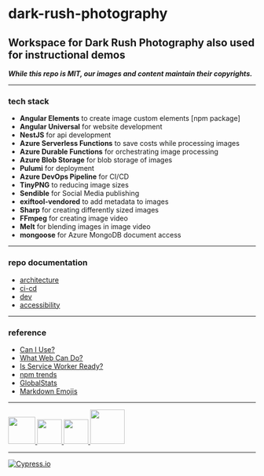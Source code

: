 # dark-rush-photography

## Workspace for Dark Rush Photography also used for instructional demos

**_While this repo is MIT, our images and content maintain their copyrights._**

---

### tech stack

- **Angular Elements** to create image custom elements [npm package]
- **Angular Universal** for website development
- **NestJS** for api development
- **Azure Serverless Functions** to save costs while processing images
- **Azure Durable Functions** for orchestrating image processing
- **Azure Blob Storage** for blob storage of images
- **Pulumi** for deployment
- **Azure DevOps Pipeline** for CI/CD
- **TinyPNG** to reducing image sizes
- **Sendible** for Social Media publishing
- **exiftool-vendored** to add metadata to images
- **Sharp** for creating differently sized images
- **FFmpeg** for creating image video
- **Melt** for blending images in image video
- **mongoose** for Azure MongoDB document access

---

### repo documentation

- [architecture](https://github.com/milanpollock/dark-rush-photography/blob/master/tools/markdown/architecture.md)
- [ci-cd](https://github.com/milanpollock/dark-rush-photography/blob/master/tools/markdown/cicd.md)
- [dev](https://github.com/milanpollock/dark-rush-photography/blob/master/tools/markdown/dev.md)
- [accessibility](https://github.com/milanpollock/dark-rush-photography/blob/master/tools/markdown/a11y.md)

---

### reference

- [Can I Use?](https://caniuse.com/)
- [What Web Can Do?](https://whatwebcando.today/)
- [Is Service Worker Ready?](https://jakearchibald.github.io/isserviceworkerready/)
- [npm trends](https://www.npmtrends.com/)
- [GlobalStats](https://gs.statcounter.com/)
- [Markdown Emojis](https://github.com/ikatyang/emoji-cheat-sheet/blob/master/README.md)

---

<!-- markdownlint-disable -->

<div>
   <a href="https://nx.dev/">
      <img src="https://raw.githubusercontent.com/nrwl/nx/master/images/nx-logo.png" width="55">
   </a>

   <a href="https://angular.io/">
      <img src="https://angular.io/assets/images/logos/angular/angular.svg" width="50">
   </a>

   <a href="https://nestjs.com/">
      <img src="https://docs.nestjs.com/assets/logo-small.svg" width="50">
   </a>

   <a href="https://www.pulumi.com/">
      <img src="https://www.pulumi.com/images/mascot/pulumipus.svg" width="70">
   </a>
</div>

<!-- markdownlint-restore -->

---

[![Cypress.io](https://img.shields.io/badge/tested%20with-Cypress-04C38E.svg)](https://www.cypress.io/)
